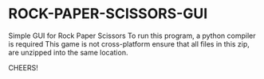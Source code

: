 # ROCK-PAPER-SCISSORS-GUI
Simple GUI for Rock Paper Scissors
To run this program, a python compiler is required
This game is not cross-platform
ensure that all files in this zip, are unzipped into the same location.

CHEERS!
